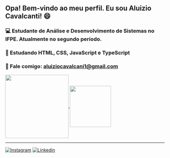 ## Opa! Bem-vindo ao meu perfil. Eu sou Aluizio Cavalcanti! 😄

### 💻 Estudante de Análise e Desenvolvimento de Sistemas no IFPE. Atualmente no segundo período.

### 📝 Estudando HTML, CSS, JavaScript e TypeScript

### 📩 Fale comigo: aluiziocavalcani1@gmail.com



<a href="https://github.com/ntnho/github-readme-stats">
  <img height=200 align="center" src="https://github-readme-stats.vercel.app/api?username=ntnho&show_icons=true&theme=great-gatsby" />
</a>
<a href="https://github.com/ntnho/convoychat">
  <img height=130 align="center" src="https://github-readme-stats.vercel.app/api/top-langs?username=ntnho&layout=compact&langs_count=8&card_width=320" />
</a>

<br>
<hr>

<a>

[![Instagram](https://img.shields.io/badge/Instagram-E4405F?style=for-the-badge&logo=instagram&logoColor=white)](https://www.instagram.com/_cavalcantineto/)
<a>
[![Linkedin](https://img.shields.io/badge/LinkedIn-0077B5?style=for-the-badge&logo=linkedin&logoColor=white)](https://www.linkedin.com/in/aluizio-cavalcanti-aaa772268/)
